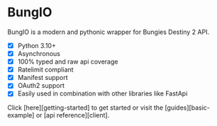 # BungIO

BungIO is a modern and pythonic wrapper for Bungies Destiny 2 API.

- [X] Python 3.10+
- [X] Asynchronous
- [X] 100% typed and raw api coverage
- [X] Ratelimit compliant
- [X] Manifest support
- [X] OAuth2 support
- [X] Easily used in combination with other libraries like FastApi

Click [here][getting-started] to get started or visit the [guides][basic-example] or [api reference][client].
